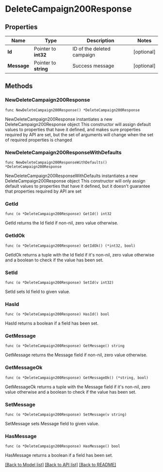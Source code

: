# DeleteCampaign200Response

## Properties

Name | Type | Description | Notes
------------ | ------------- | ------------- | -------------
**Id** | Pointer to **int32** | ID of the deleted campaign | [optional] 
**Message** | Pointer to **string** | Success message | [optional] 

## Methods

### NewDeleteCampaign200Response

`func NewDeleteCampaign200Response() *DeleteCampaign200Response`

NewDeleteCampaign200Response instantiates a new DeleteCampaign200Response object
This constructor will assign default values to properties that have it defined,
and makes sure properties required by API are set, but the set of arguments
will change when the set of required properties is changed

### NewDeleteCampaign200ResponseWithDefaults

`func NewDeleteCampaign200ResponseWithDefaults() *DeleteCampaign200Response`

NewDeleteCampaign200ResponseWithDefaults instantiates a new DeleteCampaign200Response object
This constructor will only assign default values to properties that have it defined,
but it doesn't guarantee that properties required by API are set

### GetId

`func (o *DeleteCampaign200Response) GetId() int32`

GetId returns the Id field if non-nil, zero value otherwise.

### GetIdOk

`func (o *DeleteCampaign200Response) GetIdOk() (*int32, bool)`

GetIdOk returns a tuple with the Id field if it's non-nil, zero value otherwise
and a boolean to check if the value has been set.

### SetId

`func (o *DeleteCampaign200Response) SetId(v int32)`

SetId sets Id field to given value.

### HasId

`func (o *DeleteCampaign200Response) HasId() bool`

HasId returns a boolean if a field has been set.

### GetMessage

`func (o *DeleteCampaign200Response) GetMessage() string`

GetMessage returns the Message field if non-nil, zero value otherwise.

### GetMessageOk

`func (o *DeleteCampaign200Response) GetMessageOk() (*string, bool)`

GetMessageOk returns a tuple with the Message field if it's non-nil, zero value otherwise
and a boolean to check if the value has been set.

### SetMessage

`func (o *DeleteCampaign200Response) SetMessage(v string)`

SetMessage sets Message field to given value.

### HasMessage

`func (o *DeleteCampaign200Response) HasMessage() bool`

HasMessage returns a boolean if a field has been set.


[[Back to Model list]](../README.md#documentation-for-models) [[Back to API list]](../README.md#documentation-for-api-endpoints) [[Back to README]](../README.md)


